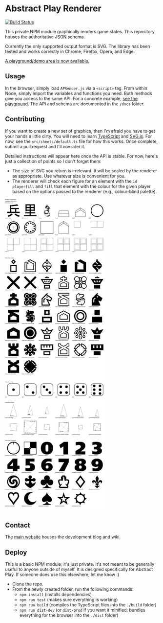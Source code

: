 # Abstract Play Renderer

[![Build Status](https://travis-ci.com/AbstractPlay/renderer.svg?branch=master)](https://travis-ci.com/AbstractPlay/renderer)

This private NPM module graphically renders game states. This repository houses the authoritative JSON schema.

Currently the only supported output format is SVG. The library has been tested and works correctly in Chrome, Firefox, Opera, and Edge.

[A playground/demo area is now available.](https://abstractplay.com/renderer/)

## Usage

In the browser, simply load `APRender.js` via a `<script>` tag. From within Node, simply import the variables and functions you need. Both methods give you access to the same API. For a concrete example, [see the playground](https://abstractplay.com/renderer/). The API and schema are documented in the `/docs` folder.

## Contributing

If you want to create a new set of graphics, then I'm afraid you have to get your hands a little dirty. You will need to learn [TypeScript](https://www.typescriptlang.org/) and [SVG.js](https://svgjs.com/). For now, see the `src/sheets/default.ts` file for how this works. Once complete, submit a pull request and I'll consider it.

Detailed instructions will appear here once the API is stable. For now, here's just a collection of points so I don't forget them:

- The size of SVG you return is irrelevant. It will be scaled by the renderer as appropriate. Use whatever size is convenient for you.
- The renderer will check each figure for an element with the `id` `playerfill` and `fill` that element with the colour for the given player based on the options passed to the renderer (e.g., colour-blind palette).

![Contact sheet](./contact.png "Rudimentary contact sheet")

## Contact

The [main website](https://www.abstractplay.com) houses the development blog and wiki.

## Deploy

This is a basic NPM module; it's just private. It's not meant to be generally useful to anyone outside of myself. It is designed specifically for Abstract Play. If someone does use this elsewhere, let me know :)

- Clone the repo.
- From the newly created folder, run the following commands:
  - `npm install` (installs dependencies)
  - `npm run test` (makes sure everything is working)
  - `npm run build` (compiles the TypeScript files into the `./build` folder)
  - `npm run dist-dev` (or `dist-prod` if you want it minified; bundles everything for the browser into the `./dist` folder)
